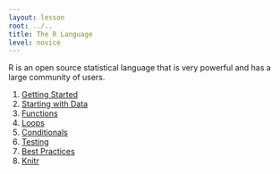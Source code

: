 ```yaml
---
layout: lesson
root: ../..
title: The R Language 
level: novice
---
```

R is an open source statistical language that is very powerful and has a large community of users. 

<div class="toc" markdown="1">

1. [Getting Started](00-first-timers.html)
1. [Starting with Data](01-starting-with-data.html)
1. [Functions](02-func-R.html)
1. [Loops](03-loops-R.html)
1. [Conditionals](04-cond-colors-R.html)
1. [Testing](05-testing-R.html)
1. [Best Practices](06-best_practices-R.html)
1. [Knitr](07-knitr-R.html)


</div>
